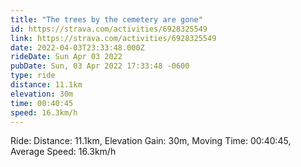 ```yaml
---
title: "The trees by the cemetery are gone"
id: https://strava.com/activities/6928325549
link: https://strava.com/activities/6928325549
date: 2022-04-03T23:33:48.000Z
rideDate: Sun Apr 03 2022
pubDate: Sun, 03 Apr 2022 17:33:48 -0600
type: ride
distance: 11.1km
elevation: 30m
time: 00:40:45
speed: 16.3km/h
---
```

Ride: Distance: 11.1km, Elevation Gain: 30m, Moving Time: 00:40:45, Average Speed: 16.3km/h